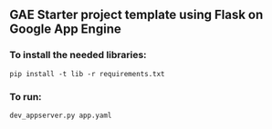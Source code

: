 ## GAE Starter project template using Flask on Google App Engine


### To install the needed libraries:

    pip install -t lib -r requirements.txt

### To run:

    dev_appserver.py app.yaml

